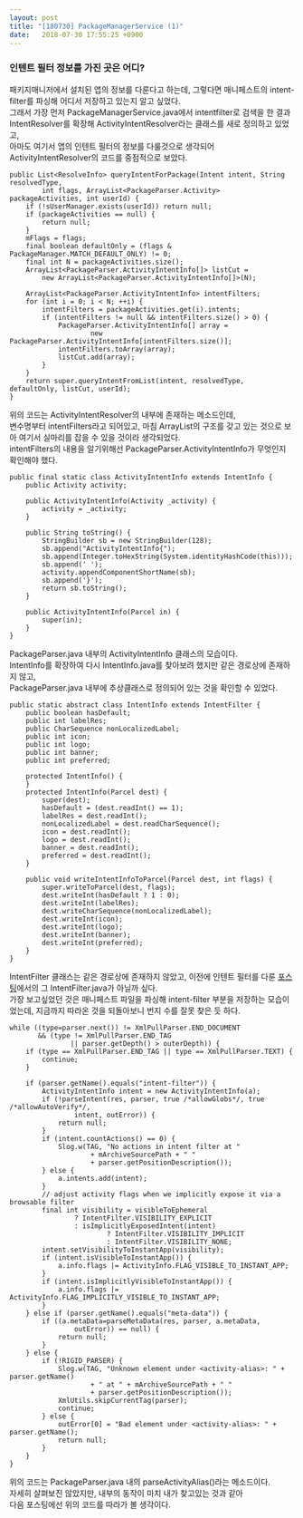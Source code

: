 ```yaml
---
layout: post
title: "[180730] PackageManagerService (1)"
date:   2018-07-30 17:55:25 +0900
---
```


<h3>인텐트 필터 정보를 가진 곳은 어디?</h3>
패키지매니저에서 설치된 앱의 정보를 다룬다고 하는데, 그렇다면 매니페스트의 intent-filter를 파싱해 어디서 저장하고 있는지 알고 싶었다.<br>
그래서 가장 먼저 PackageManagerService.java에서 intentfilter로 검색을 한 결과<br>
IntentResolver를 확장해 ActivityIntentResolver라는 클래스를 새로 정의하고 있었고,<br>
아마도 여기서 앱의 인텐트 필터의 정보를 다룰것으로 생각되어 ActivityIntentResolver의 코드를 중점적으로 보았다.

~~~
public List<ResolveInfo> queryIntentForPackage(Intent intent, String resolvedType,
        int flags, ArrayList<PackageParser.Activity> packageActivities, int userId) {
    if (!sUserManager.exists(userId)) return null;
    if (packageActivities == null) {
        return null;
    }
    mFlags = flags;
    final boolean defaultOnly = (flags & PackageManager.MATCH_DEFAULT_ONLY) != 0;
    final int N = packageActivities.size();
    ArrayList<PackageParser.ActivityIntentInfo[]> listCut =
        new ArrayList<PackageParser.ActivityIntentInfo[]>(N);

    ArrayList<PackageParser.ActivityIntentInfo> intentFilters;
    for (int i = 0; i < N; ++i) {
        intentFilters = packageActivities.get(i).intents;
        if (intentFilters != null && intentFilters.size() > 0) {
            PackageParser.ActivityIntentInfo[] array =
                    new PackageParser.ActivityIntentInfo[intentFilters.size()];
            intentFilters.toArray(array);
            listCut.add(array);
        }
    }
    return super.queryIntentFromList(intent, resolvedType, defaultOnly, listCut, userId);
}
~~~

위의 코드는 ActivityIntentResolver의 내부에 존재하는 메소드인데,<br>
변수명부터 intentFilters라고 되어있고, 마침 ArrayList의 구조를 갖고 있는 것으로 보아 여기서 실마리를 잡을 수 있을 것이라 생각되었다.<br>
intentFilters의 내용을 알기위해선 PackageParser.ActivityIntentInfo가 무엇인지 확인해야 했다.

~~~
public final static class ActivityIntentInfo extends IntentInfo {
    public Activity activity;

    public ActivityIntentInfo(Activity _activity) {
        activity = _activity;
    }

    public String toString() {
        StringBuilder sb = new StringBuilder(128);
        sb.append("ActivityIntentInfo{");
        sb.append(Integer.toHexString(System.identityHashCode(this)));
        sb.append(' ');
        activity.appendComponentShortName(sb);
        sb.append('}');
        return sb.toString();
    }

    public ActivityIntentInfo(Parcel in) {
        super(in);
    }
}
~~~

PackageParser.java 내부의 ActivityIntentInfo 클래스의 모습이다.<br>
IntentInfo를 확장하여 다시 IntentInfo.java를 찾아보려 했지만 같은 경로상에 존재하지 않고,<br>
PackageParser.java 내부에 추상클래스로 정의되어 있는 것을 확인할 수 있었다.

~~~
public static abstract class IntentInfo extends IntentFilter {
    public boolean hasDefault;
    public int labelRes;
    public CharSequence nonLocalizedLabel;
    public int icon;
    public int logo;
    public int banner;
    public int preferred;

    protected IntentInfo() {
    }
    protected IntentInfo(Parcel dest) {
        super(dest);
        hasDefault = (dest.readInt() == 1);
        labelRes = dest.readInt();
        nonLocalizedLabel = dest.readCharSequence();
        icon = dest.readInt();
        logo = dest.readInt();
        banner = dest.readInt();
        preferred = dest.readInt();
    }

    public void writeIntentInfoToParcel(Parcel dest, int flags) {
        super.writeToParcel(dest, flags);
        dest.writeInt(hasDefault ? 1 : 0);
        dest.writeInt(labelRes);
        dest.writeCharSequence(nonLocalizedLabel);
        dest.writeInt(icon);
        dest.writeInt(logo);
        dest.writeInt(banner);
        dest.writeInt(preferred);
    }
}
~~~

IntentFilter 클래스는 같은 경로상에 존재하지 않았고, 이전에 인텐트 필터를 다룬 <a href="https://dhfkfl1.github.io/dhfkfl1.github.io/2018/07/10/Android-_Intent_Filter.html">포스팅</a>에서의 그 IntentFilter.java가 아닐까 싶다.<br>
가장 보고싶었던 것은 매니페스트 파일을 파싱해 intent-filter 부분을 저장하는 모습이 었는데, 지금까지 따라온 것을 되돌아보니 번지 수를 잘못 찾은 듯 하다.<br>

~~~
while ((type=parser.next()) != XmlPullParser.END_DOCUMENT
       && (type != XmlPullParser.END_TAG
               || parser.getDepth() > outerDepth)) {
    if (type == XmlPullParser.END_TAG || type == XmlPullParser.TEXT) {
        continue;
    }

    if (parser.getName().equals("intent-filter")) {
        ActivityIntentInfo intent = new ActivityIntentInfo(a);
        if (!parseIntent(res, parser, true /*allowGlobs*/, true /*allowAutoVerify*/,
                intent, outError)) {
            return null;
        }
        if (intent.countActions() == 0) {
            Slog.w(TAG, "No actions in intent filter at "
                    + mArchiveSourcePath + " "
                    + parser.getPositionDescription());
        } else {
            a.intents.add(intent);
        }
        // adjust activity flags when we implicitly expose it via a browsable filter
        final int visibility = visibleToEphemeral
                ? IntentFilter.VISIBILITY_EXPLICIT
                : isImplicitlyExposedIntent(intent)
                        ? IntentFilter.VISIBILITY_IMPLICIT
                        : IntentFilter.VISIBILITY_NONE;
        intent.setVisibilityToInstantApp(visibility);
        if (intent.isVisibleToInstantApp()) {
            a.info.flags |= ActivityInfo.FLAG_VISIBLE_TO_INSTANT_APP;
        }
        if (intent.isImplicitlyVisibleToInstantApp()) {
            a.info.flags |= ActivityInfo.FLAG_IMPLICITLY_VISIBLE_TO_INSTANT_APP;
        }
    } else if (parser.getName().equals("meta-data")) {
        if ((a.metaData=parseMetaData(res, parser, a.metaData,
                outError)) == null) {
            return null;
        }
    } else {
        if (!RIGID_PARSER) {
            Slog.w(TAG, "Unknown element under <activity-alias>: " + parser.getName()
                    + " at " + mArchiveSourcePath + " "
                    + parser.getPositionDescription());
            XmlUtils.skipCurrentTag(parser);
            continue;
        } else {
            outError[0] = "Bad element under <activity-alias>: " + parser.getName();
            return null;
        }
    }
}
~~~
위의 코드는 PackageParser.java 내의 parseActivityAlias()라는 메소드이다.<br>
자세히 살펴보진 않았지만, 내부의 동작이 마치 내가 찾고있는 것과 같아<br>
다음 포스팅에선 위의 코드를 따라가 볼 생각이다.

